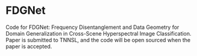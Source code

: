# FDGNet
Code for FDGNet: Frequency Disentanglement and Data Geometry for Domain Generalization in Cross-Scene Hyperspectral Image Classification. Paper is submitted to TNNSL, and the code will be open sourced when the paper is accepted. 
